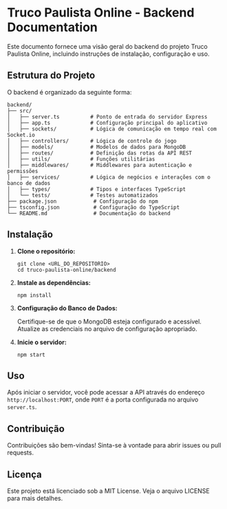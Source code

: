 # Truco Paulista Online - Backend Documentation

Este documento fornece uma visão geral do backend do projeto Truco Paulista Online, incluindo instruções de instalação, configuração e uso.

## Estrutura do Projeto

O backend é organizado da seguinte forma:

```
backend/
├── src/
│   ├── server.ts          # Ponto de entrada do servidor Express
│   ├── app.ts             # Configuração principal do aplicativo
│   ├── sockets/           # Lógica de comunicação em tempo real com Socket.io
│   ├── controllers/       # Lógica de controle do jogo
│   ├── models/            # Modelos de dados para MongoDB
│   ├── routes/            # Definição das rotas da API REST
│   ├── utils/             # Funções utilitárias
│   ├── middlewares/       # Middlewares para autenticação e permissões
│   ├── services/          # Lógica de negócios e interações com o banco de dados
│   ├── types/             # Tipos e interfaces TypeScript
│   └── tests/             # Testes automatizados
├── package.json            # Configuração do npm
├── tsconfig.json           # Configuração do TypeScript
└── README.md               # Documentação do backend
```

## Instalação

1. **Clone o repositório:**

   ```
   git clone <URL_DO_REPOSITORIO>
   cd truco-paulista-online/backend
   ```

2. **Instale as dependências:**

   ```
   npm install
   ```

3. **Configuração do Banco de Dados:**

   Certifique-se de que o MongoDB esteja configurado e acessível. Atualize as credenciais no arquivo de configuração apropriado.

4. **Inicie o servidor:**

   ```
   npm start
   ```

## Uso

Após iniciar o servidor, você pode acessar a API através do endereço `http://localhost:PORT`, onde `PORT` é a porta configurada no arquivo `server.ts`.

## Contribuição

Contribuições são bem-vindas! Sinta-se à vontade para abrir issues ou pull requests.

## Licença

Este projeto está licenciado sob a MIT License. Veja o arquivo LICENSE para mais detalhes.